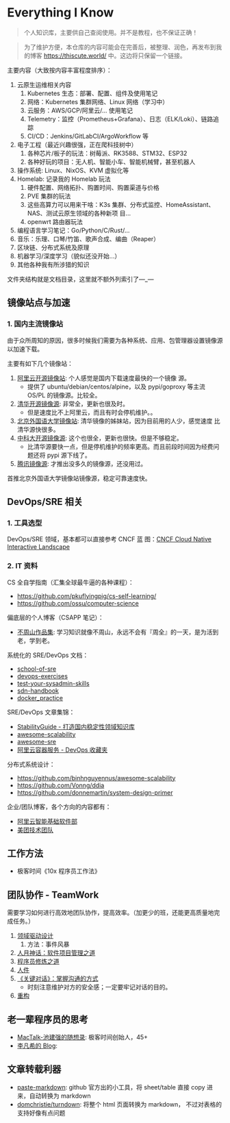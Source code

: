 # Everything I Know

> 个人知识库，主要供自己查阅使用。并不是教程，也不保证正确！

> 为了维护方便，本仓库的内容可能会在完善后，被整理、润色，再发布到我的博客 <https://thiscute.world/>
> 中。这边将只保留一个链接。

主要内容（大致按内容丰富程度排序）：

1. 云原生运维相关内容
   1. Kubernetes 生态：部署、配置、组件及使用笔记
   2. 网络：Kubernetes 集群网络、Linux 网络（学习中）
   3. 云服务：AWS/GCP/阿里云/... 使用笔记
   4. Telemetry：监控（Prometheus+Grafana）、日志（ELK/Loki）、链路追踪
   5. CI/CD：Jenkins/GitLabCI/ArgoWorkflow 等
2. 电子工程（最近兴趣很强，正在爬科技树中）
   1. 各种芯片/板子的玩法：树莓派、RK3588、STM32、ESP32
   2. 各种好玩的项目：无人机、智能小车、智能机械臂，甚至机器人
3. 操作系统: Linux、NixOS、KVM 虚拟化等
4. Homelab: 记录我的 Homelab 玩法
   1. 硬件配置、网络拓扑、购置时间、购置渠道与价格
   2. PVE 集群的玩法
   3. 这些高算力可以用来干啥：K3s 集群、分布式监控、HomeAssistant、NAS、测试云原生领域的各种新项
      目...
   4. openwrt 路由器玩法
5. 编程语言学习笔记：Go/Python/C/Rust/...
6. 音乐：乐理、口琴/竹笛、歌声合成、编曲（Reaper）
7. 区块链、分布式系统及原理
8. 机器学习/深度学习（貌似还没开始...）
9. 其他各种我有所涉猎的知识

文件夹结构就是文档目录，这里就不额外列索引了—\_—

## 镜像站点与加速

### 1. 国内主流镜像站

由于众所周知的原因，很多时候我们需要为各种系统、应用、包管理器设置镜像源以加速下载。

主要有如下几个镜像站：

1. [阿里云开源镜像站](https://developer.aliyun.com/mirror/): 个人感觉是国内下载速度最快的一个镜像
   源。
   - 提供了 ubuntu/debian/centos/alpine，以及 pypi/goproxy 等主流 OS/PL 的镜像源。比较全。
2. [清华开源镜像源](https://mirrors.tuna.tsinghua.edu.cn/): 非常全，更新也很及时。
   - 但是速度比不上阿里云，而且有时会停机维护。。
3. [北京外国语大学镜像站](https://mirrors.bfsu.edu.cn): 清华镜像的姊妹站，因为目前用的人少，感觉速度
   比清华源快很多。
4. [中科大开源镜像源](http://mirrors.ustc.edu.cn/): 这个也很全，更新也很快。但是不够稳定。
   - 比清华源要快一点，但是停机维护的频率更高。而且前段时间因为经费问题还将 pypi 源下线了。
5. [腾讯镜像源](https://mirrors.cloud.tencent.com/): 才推出没多久的镜像源，还没用过。

首推北京外国语大学镜像站镜像源，稳定可靠速度快。

## DevOps/SRE 相关

### 1. 工具选型

DevOps/SRE 领域，基本都可以直接参考 CNCF 蓝
图：[CNCF Cloud Native Interactive Landscape](https://landscape.cncf.io/)

### 2. IT 资料

CS 全自学指南（汇集全球最牛逼的各种课程）：

- https://github.com/pkuflyingpig/cs-self-learning/
- https://github.com/ossu/computer-science

偏底层的个人博客（CSAPP 笔记）：

- [不周山作品集](https://wdxtub.com/work/): 学习知识就像不周山，永远不会有『周全』的一天，是为活到
  老，学到老。

系统化的 SRE/DevOps 文档：

- [school-of-sre](https://github.com/linkedin/school-of-sre)
- [devops-exercises](https://github.com/bregman-arie/devops-exercises)
- [test-your-sysadmin-skills](https://github.com/trimstray/test-your-sysadmin-skills)
- [sdn-handbook](https://github.com/feiskyer/sdn-handbook)
- [docker_practice](https://github.com/yeasy/docker_practice)

SRE/DevOps 文章集锦：

- [StabilityGuide - 打造国内稳定性领域知识库](https://github.com/StabilityMan/StabilityGuide)
- [awesome-scalability](https://github.com/binhnguyennus/awesome-scalability)
- [awesome-sre](https://github.com/dastergon/awesome-sre)
- [阿里云容器服务 - DevOps 收藏夹](https://github.com/AliyunContainerService/DevOps)

分布式系统设计：

- https://github.com/binhnguyennus/awesome-scalability
- https://github.com/Vonng/ddia
- https://github.com/donnemartin/system-design-primer

企业/团队博客，各个方向的内容都有：

- [阿里云智能基础软件部](https://kernel.taobao.org/)
- [美团技术团队](https://tech.meituan.com/)

## 工作方法

- 极客时间《10x 程序员工作法》

## 团队协作 - TeamWork

需要学习如何进行高效地团队协作，提高效率。（加更少的班，还能更高质量地完成任务。）

1. [领域驱动设计](https://book.douban.com/subject/5344973/)
   1. 方法：事件风暴
2. [人月神话：软件项目管理之道](https://book.douban.com/subject/26358448/)
3. [程序员修炼之道](https://book.douban.com/subject/5387402/)
4. [人件](https://book.douban.com/subject/1108725/)
5. [《关键对话》：掌握沟通的方式](https://book.douban.com/subject/27046682/)
   - 时刻注意维护对方的安全感；一定要牢记对话的目的。
6. [重构](https://book.douban.com/subject/4262627/)

## 老一辈程序员的思考

- [MacTalk-池建强的随想录](http://macshuo.com/): 极客时间创始人，45+
- [李凡希的 Blog](https://www.freemindworld.com/blog/2016/160918_ten_years_2.shtml):

## 文章转载利器

- [paste-markdown](https://github.com/github/paste-markdown): github 官方出的小工具，将 sheet/table
  直接 copy 进来，自动转换为 markdown
- [domchristie/turndown](https://github.com/domchristie/turndown): 将整个 html 页面转换为 markdown，
  不过对表格的支持好像有点问题
